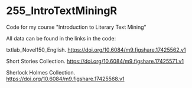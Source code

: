 # 255_IntroTextMiningR
Code for my course "Introduction to Literary Text Mining"

All data can be found in the links in the code:

txtlab_Novel150_English. https://doi.org/10.6084/m9.figshare.17425562.v1 

Short Stories Collection. https://doi.org/10.6084/m9.figshare.17425571.v1 

Sherlock Holmes Collection. https://doi.org/10.6084/m9.figshare.17425568.v1 

